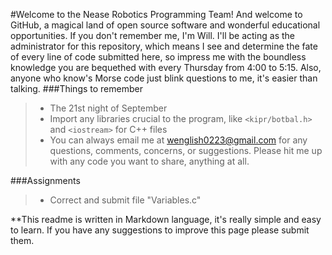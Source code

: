 #Welcome to the Nease Robotics Programming Team!
And welcome to GitHub, a magical land of open source software and wonderful educational opportunities. 
If you don't remember me, I'm Will. I'll be acting as the administrator for this repository, which means I see and determine the fate of every line of code submitted here, so impress me with the boundless knowledge you are bequethed with every Thursday from 4:00 to 5:15. Also, anyone who know's Morse code just blink questions to me, it's easier than talking.
###Things to remember
> - The 21st night of September
> - Import any libraries crucial to the program, like `<kipr/botbal.h>` and `<iostream>` for C++ files
> - You can always email me at wenglish0223@gmail.com for any questions, comments, concerns, or suggestions. Please hit me up with any code you want to share, anything at all.

###Assignments
> - Correct and submit file "Variables.c"

**This readme is written in Markdown language, it's really simple and easy to learn. If you have any suggestions to improve this page please submit them.
